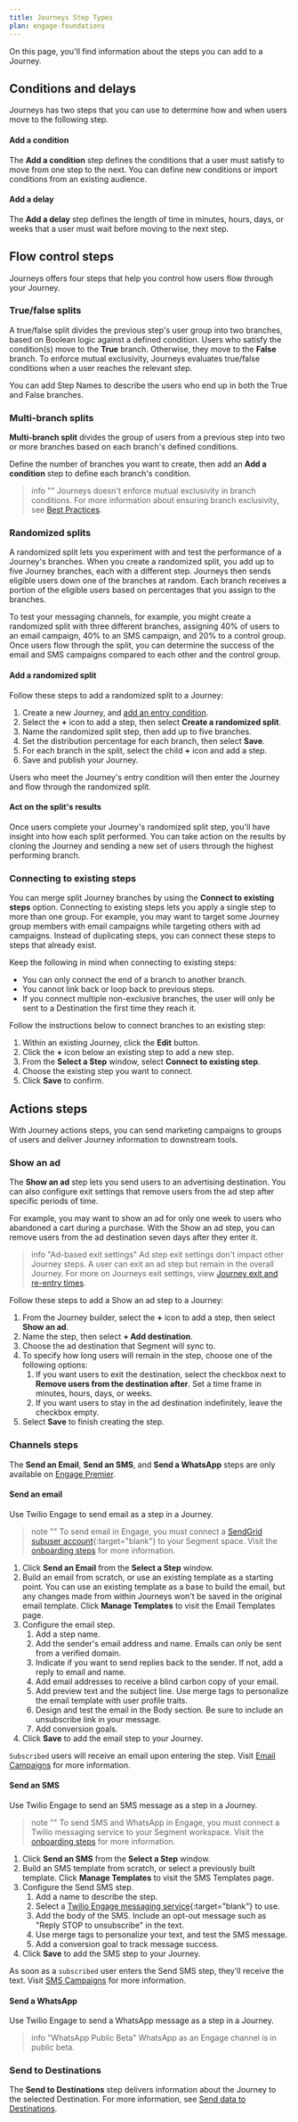 ```yaml
---
title: Journeys Step Types
plan: engage-foundations
---
```


On this page, you'll find information about the steps you can add to a Journey.

## Conditions and delays

Journeys has two steps that you can use to determine how and when users move to the following step.

#### Add a condition

The **Add a condition** step defines the conditions that a user must satisfy to move from one step to the next. You can define new conditions or import conditions from an existing audience.

#### Add a delay

The **Add a delay** step defines the length of time in minutes, hours, days, or weeks that a user must wait before moving to the next step.

## Flow control steps

Journeys offers four steps that help you control how users flow through your Journey.

### True/false splits

A true/false split divides the previous step's user group into two branches, based on Boolean logic against a defined condition. Users who satisfy the condition(s) move to the **True** branch. Otherwise, they move to the **False** branch. To enforce mutual exclusivity, Journeys evaluates true/false conditions when a user reaches the relevant step.

You can add Step Names to describe the users who end up in both the True and False branches.

### Multi-branch splits

**Multi-branch split** divides the group of users from a previous step into two or more branches based on each branch's defined conditions.

Define the number of branches you want to create, then add an **Add a condition** step to define each branch's condition.

> info ""
> Journeys doesn't enforce mutual exclusivity in branch conditions. For more information about ensuring branch exclusivity, see [Best Practices](#).

### Randomized splits

A randomized split lets you experiment with and test the performance of a Journey's branches. When you create a randomized split, you add up to five Journey branches, each with a different step. Journeys then sends eligible users down one of the branches at random. Each branch receives a portion of the eligible users based on percentages that you assign to the branches.

To test your messaging channels, for example, you might create a randomized split with three different branches, assigning 40% of users to an email campaign, 40% to an SMS campaign, and 20% to a control group. Once users flow through the split, you can determine the success of the email and SMS campaigns compared to each other and the control group.

#### Add a randomized split

Follow these steps to add a randomized split to a Journey:

1. Create a new Journey, and [add an entry condition](/docs/engage/journeys/build-journey/#adding-the-entry-condition).
2. Select the **+** icon to add a step, then select **Create a randomized split**.
3. Name the randomized split step, then add up to five branches.
4. Set the distribution percentage for each branch, then select **Save**.
5. For each branch in the split, select the child **+** icon and add a step.
3. Save and publish your Journey.

Users who meet the Journey's entry condition will then enter the Journey and flow through the randomized split.

#### Act on the split's results

Once users complete your Journey's randomized split step, you'll have insight into how each split performed. You can take action on the results by cloning the Journey and sending a new set of users through the highest performing branch.

### Connecting to existing steps

You can merge split Journey branches by using the **Connect to existing steps** option. Connecting to existing steps lets you apply a single step to more than one group. For example, you may want to target some Journey group members with email campaigns while targeting others with ad campaigns. Instead of duplicating steps, you can connect these steps to steps that already exist.

Keep the following in mind when connecting to existing steps:

- You can only connect the end of a branch to another branch.
- You cannot link back or loop back to previous steps.
- If you connect multiple non-exclusive branches, the user will only be sent to a Destination the first time they reach it.

Follow the instructions below to connect branches to an existing step:

1. Within an existing Journey, click the **Edit** button.
2. Click the **+** icon below an existing step to add a new step.
3. From the **Select a Step** window, select **Connect to existing step**.
4. Choose the existing step you want to connect.
5. Click **Save** to confirm.

## Actions steps

With Journey actions steps, you can send marketing campaigns to groups of users and deliver Journey information to downstream tools.

### Show an ad

The **Show an ad** step lets you send users to an advertising destination. You can also configure exit settings that remove users from the ad step after specific periods of time.

For example, you may want to show an ad for only one week to users who abandoned a cart during a purchase. With the Show an ad step, you can remove users from the ad destination seven days after they enter it.

> info "Ad-based exit settings"
> Ad step exit settings don't impact other Journey steps. A user can exit an ad step but remain in the overall Journey. For more on Journeys exit settings, view [Journey exit and re-entry times](/docs/engage/journeys/build-journey/#exit-and-re-entry-times).

Follow these steps to add a Show an ad step to a Journey:

1. From the Journey builder, select the **+** icon to add a step, then select **Show an ad**.
2. Name the step, then select **+ Add destination**.
4. Choose the ad destination that Segment will sync to.
5. To specify how long users will remain in the step, choose one of the following options:
    1. If you want users to exit the destination, select the checkbox next to **Remove users from the destination after**. Set a time frame in minutes, hours, days, or weeks.
    2. If you want users to stay in the ad destination indefinitely, leave the checkbox empty.
6. Select **Save** to finish creating the step.

### Channels steps

The **Send an Email**, **Send an SMS**, and **Send a WhatsApp** steps are only available on [Engage Premier](/docs/engage/onboarding/).

#### Send an email

Use Twilio Engage to send email as a step in a Journey.

> note ""
> To send email in Engage, you must connect a [SendGrid subuser account](https://docs.sendgrid.com/ui/account-and-settings/subusers#create-a-subuser){:target="blank"} to your Segment space. Visit the [onboarding steps](/docs/engage/onboarding/) for more information.

1. Click **Send an Email** from the **Select a Step** window.
2. Build an email from scratch, or use an existing template as a starting point. You can use an existing template as a base to build the email, but any changes made from within Journeys won't be saved in the original email template. Click **Manage Templates** to visit the Email Templates page.
3. Configure the email step.
    1. Add a step name.
    2. Add the sender's email address and name. Emails can only be sent from a verified domain.
    3. Indicate if you want to send replies back to the sender. If not, add a reply to email and name.
    4. Add email addresses to receive a blind carbon copy of your email.
    5. Add preview text and the subject line. Use merge tags to personalize the email template with user profile traits.
    6. Design and test the email in the Body section. Be sure to include an unsubscribe link in your message.
    7. Add conversion goals.
4. Click **Save** to add the email step to your Journey.

`Subscribed` users will receive an email upon entering the step. Visit [Email Campaigns](/docs/engage/campaigns/email-campaigns/) for more information.

#### Send an SMS

Use Twilio Engage to send an SMS message as a step in a Journey.

> note ""
> To send SMS and WhatsApp in Engage, you must connect a Twilio messaging service to your Segment workspace. Visit the [onboarding steps](/docs/engage/onboarding/) for more information.

1. Click **Send an SMS** from the **Select a Step** window.
2. Build an SMS template from scratch, or select a previously built template. Click **Manage Templates** to visit the SMS Templates page.
3. Configure the Send SMS step.
    1. Add a name to describe the step.
    2. Select a [Twilio Engage messaging service](https://support.twilio.com/hc/en-us/articles/223181308-Getting-started-with-Messaging-Services){:target="blank"} to use.
    3. Add the body of the SMS. Include an opt-out message such as "Reply STOP to unsubscribe" in the text.
    4. Use merge tags to personalize your text, and test the SMS message.
    5. Add a conversion goal to track message success.
4. Click **Save** to add the SMS step to your Journey.

As soon as a `subscribed` user enters the Send SMS step, they'll receive the text. Visit [SMS Campaigns](/docs/engage/campaigns/sms-campaigns/) for more information.

#### Send a WhatsApp

Use Twilio Engage to send a WhatsApp message as a step in a Journey.

> info "WhatsApp Public Beta"
> WhatsApp as an Engage channel is in public beta. 

### Send to Destinations

The **Send to Destinations** step delivers information about the Journey to the selected Destination. For more information, see [Send data to Destinations](/docs/engage/journeys/send-data).
